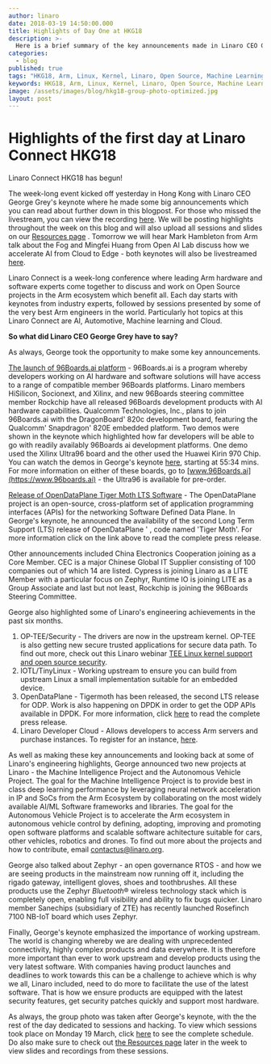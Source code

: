 ```yaml
---
author: linaro
date: 2018-03-19 14:50:00.000
title: Highlights of Day One at HKG18
description: >-
  Here is a brief summary of the key announcements made in Linaro CEO George Grey's keynote at HKG18.
categories:
  - blog
published: true
tags: "HKG18, Arm, Linux, Kernel, Linaro, Open Source, Machine Learning, AI, 96Boards, HiSilicon, Xilinx, Socionext, Qualcomm, Rockchip, Zephyr, CEC"
keywords: HKG18, Arm, Linux, Kernel, Linaro, Open Source, Machine Learning, AI, 96Boards, HiSilicon, Xilinx, Socionext, Qualcomm, Rockchip, Zephyr, CEC
image: /assets/images/blog/hkg18-group-photo-optimized.jpg
layout: post
---
```


# Highlights of the first day at Linaro Connect HKG18

Linaro Connect HKG18 has begun!

The week-long event kicked off yesterday in Hong Kong with Linaro CEO George Grey's keynote where he made some big announcements which you can read about further down in this blogpost. For those who missed the livestream, you can view the recording [here](https://www.youtube.com/watch?v=NXpC9Ln2-bA&t=292s). We will be posting highlights throughout the week on this blog and will also upload all sessions and slides on our [Resources page](https://connect.linaro.org/hkg18/resources/) . Tomorrow we will hear Mark Hambleton from Arm talk about the Fog and Mingfei Huang from Open AI Lab discuss how we accelerate AI from Cloud to Edge - both keynotes will also be livestreamed [here](https://www.youtube.com/channel/UCAl2MfCBjH5y0nIym0ujHfg/live).

Linaro Connect is a week-long conference where leading Arm hardware and software experts come together to discuss and work on Open Source projects in the Arm ecosystem which benefit all. Each day starts with keynotes from industry experts, followed by sessions presented by some of the very best Arm engineers in the world. Particularly hot topics at this Linaro Connect are AI, Automotive, Machine learning and Cloud.

**So what did Linaro CEO George Grey have to say?**

As always, George took the opportunity to make some key announcements.

[The launch of 96Boards.ai platform](/news/linaro-launches-96boards-ai-platform/) - 96Boards.ai is a program whereby developers working on AI hardware and software solutions will have access to a range of compatible member 96Boards platforms. Linaro members HiSilicon, Socionext, and Xilinx, and new 96Boards steering committee member Rockchip have all released 96Boards development products with AI hardware capabilities. Qualcomm Technologies, Inc., plans to join 96Boards.ai with the DragonBoard' 820c development board, featuring the Qualcomm' Snapdragon' 820E embedded platform. Two demos were shown in the keynote which highlighted how far developers will be able to go with readily availably 96Boards ai development platforms. One demo used the Xilinx Ultra96 board and the other used the Huawei Kirin 970 Chip. You can watch the demos in George's keynote [here](https://www.youtube.com/watch?v=NXpC9Ln2-bA), starting at 55:34 mins. For more information on either of these boards, go to [www.96Boards.ai](https://www.96boards.ai) - the Ultra96 is available for pre-order.

[Release of OpenDataPlane Tiger Moth LTS Software](/news/linaro-announces-opendataplane-tigermoth/) - The OpenDataPlane project is an open-source, cross-platform set of application programming interfaces (APIs) for the networking Software Defined Data Plane. In George's keynote, he announced the availability of the second Long Term Support (LTS) release of OpenDataPlane ' , code named 'Tiger Moth'. For more information click on the link above to read the complete press release.

Other announcements included China Electronics Cooperation joining as a Core Member. CEC is a major Chinese Global IT Supplier consisting of 100 companies out of which 14 are listed. Cypress is joining Linaro as a LITE Member with a particular focus on Zephyr, Runtime IO is joining LITE as a Group Associate and last but not least, Rockchip is joining the 96Boards Steering Committee.

George also highlighted some of Linaro's engineering achievements in the past six months.

1. OP-TEE/Security - The drivers are now in the upstream kernel. OP-TEE is also getting new secure trusted applications for secure data path. To find out more, check out this Linaro webinar [TEE Linux kernel support and open source security](https://www.youtube.com/watch?v=kk3_DUMJrTI&t=77s).
2. IOTL/TinyLinux - Working upstream to ensure you can build from upstream Linux a small implementation suitable for an embedded device.
3. OpenDataPlane - Tigermoth has been released, the second LTS release for ODP. Work is also happening on DPDK in order to get the ODP APIs available in DPDK. For more information, click [here](/news/linaro-announces-opendataplane-tigermoth/) to read the complete press release.
4. Linaro Developer Cloud - Allows developers to access Arm servers and purchase instances. To register for an instance, [here](https://linaro.cloud/).

As well as making these key announcements and looking back at some of Linaro's engineering highlights, George announced two new projects at Linaro - the Machine Intelligence Project and the Autonomous Vehicle Project. The goal for the Machine Intelligence Project is to provide best in class deep learning performance by leveraging neural network acceleration in IP and SoCs from the Arm Ecosystem by collaborating on the most widely available AI/ML Software frameworks and libraries. The goal for the Autonomous Vehicle Project is to accelerate the Arm ecosystem in autonomous vehicle control by defining, adopting, improving and promoting open software platforms and scalable software achitecture suitable for cars, other vehicles, robotics and drones. To find out more about the projects and how to contribute, email contactus@linaro.org.

George also talked about Zephyr - an open governance RTOS - and how we are seeing products in the mainstream now running off it, including the rigado gateway, intelligent gloves, shoes and toothbrushes. All these products use the Zephyr *Bluetooth*® wireless technology stack which is completely open, enabling full visibility and ability to fix bugs quicker. Linaro member Sanechips (subsidiary of ZTE) has recently launched Rosefinch 7100 NB-IoT board which uses Zephyr.

Finally, George's keynote emphasized the importance of working upstream. The world is changing whereby we are dealing with unprecedented connectivity, highly complex products and data everywhere. It is therefore more important than ever to work upstream and develop products using the very latest software. With companies having product launches and deadlines to work towards this can be a challenge to achieve which is why we all, Linaro included, need to do more to facilitate the use of the latest software. That is how we ensure products are equipped with the latest security features, get security patches quickly and support most hardware.

As always, the group photo was taken after George's keynote, with the the rest of the day dedicated to sessions and hacking. To view which sessions took place on Monday 19 March, click [here](https://hkg18.pathable.com/) to see the complete schedule. Do also make sure to check out [the Resources page](https://connect.linaro.org/hkg18/resources/) later in the week to view slides and recordings from these sessions.
